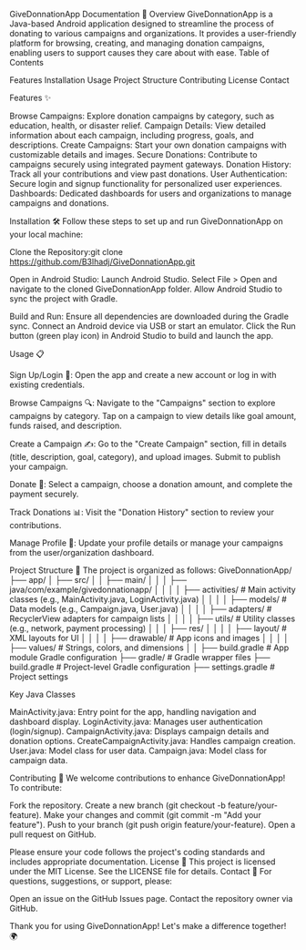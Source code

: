 GiveDonnationApp Documentation 📱
Overview
GiveDonnationApp is a Java-based Android application designed to streamline the process of donating to various campaigns and organizations. It provides a user-friendly platform for browsing, creating, and managing donation campaigns, enabling users to support causes they care about with ease.
Table of Contents

Features
Installation
Usage
Project Structure
Contributing
License
Contact

Features ✨

Browse Campaigns: Explore donation campaigns by category, such as education, health, or disaster relief.
Campaign Details: View detailed information about each campaign, including progress, goals, and descriptions.
Create Campaigns: Start your own donation campaigns with customizable details and images.
Secure Donations: Contribute to campaigns securely using integrated payment gateways.
Donation History: Track all your contributions and view past donations.
User Authentication: Secure login and signup functionality for personalized user experiences.
Dashboards: Dedicated dashboards for users and organizations to manage campaigns and donations.

Installation 🛠️
Follow these steps to set up and run GiveDonnationApp on your local machine:

Clone the Repository:git clone https://github.com/B3lhadj/GiveDonnationApp.git


Open in Android Studio:
Launch Android Studio.
Select File > Open and navigate to the cloned GiveDonnationApp folder.
Allow Android Studio to sync the project with Gradle.


Build and Run:
Ensure all dependencies are downloaded during the Gradle sync.
Connect an Android device via USB or start an emulator.
Click the Run button (green play icon) in Android Studio to build and launch the app.



Usage 📋

Sign Up/Login 🔐:
Open the app and create a new account or log in with existing credentials.


Browse Campaigns 🔍:
Navigate to the "Campaigns" section to explore campaigns by category.
Tap on a campaign to view details like goal amount, funds raised, and description.


Create a Campaign ✍️:
Go to the "Create Campaign" section, fill in details (title, description, goal, category), and upload images.
Submit to publish your campaign.


Donate 💸:
Select a campaign, choose a donation amount, and complete the payment securely.


Track Donations 📊:
Visit the "Donation History" section to review your contributions.


Manage Profile 👤:
Update your profile details or manage your campaigns from the user/organization dashboard.



Project Structure 📁
The project is organized as follows:
GiveDonnationApp/
├── app/
│   ├── src/
│   │   ├── main/
│   │   │   ├── java/com/example/givedonnationapp/
│   │   │   │   ├── activities/         # Main activity classes (e.g., MainActivity.java, LoginActivity.java)
│   │   │   │   ├── models/            # Data models (e.g., Campaign.java, User.java)
│   │   │   │   ├── adapters/          # RecyclerView adapters for campaign lists
│   │   │   │   ├── utils/             # Utility classes (e.g., network, payment processing)
│   │   │   ├── res/
│   │   │   │   ├── layout/            # XML layouts for UI
│   │   │   │   ├── drawable/          # App icons and images
│   │   │   │   ├── values/            # Strings, colors, and dimensions
│   │   ├── build.gradle               # App module Gradle configuration
├── gradle/                            # Gradle wrapper files
├── build.gradle                       # Project-level Gradle configuration
├── settings.gradle                    # Project settings

Key Java Classes

MainActivity.java: Entry point for the app, handling navigation and dashboard display.
LoginActivity.java: Manages user authentication (login/signup).
CampaignActivity.java: Displays campaign details and donation options.
CreateCampaignActivity.java: Handles campaign creation.
User.java: Model class for user data.
Campaign.java: Model class for campaign data.

Contributing 🤝
We welcome contributions to enhance GiveDonnationApp! To contribute:

Fork the repository.
Create a new branch (git checkout -b feature/your-feature).
Make your changes and commit (git commit -m "Add your feature").
Push to your branch (git push origin feature/your-feature).
Open a pull request on GitHub.

Please ensure your code follows the project's coding standards and includes appropriate documentation.
License 📜
This project is licensed under the MIT License. See the LICENSE file for details.
Contact 📧
For questions, suggestions, or support, please:

Open an issue on the GitHub Issues page.
Contact the repository owner via GitHub.

Thank you for using GiveDonnationApp! Let's make a difference together! 🌍

